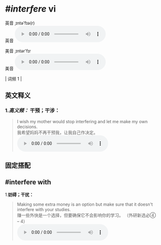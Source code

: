 # ***\#interfere*** vi
英音 ˌɪntə'fɪə(r)  
英音
<audio src="./media/interfere-B.aac" controls="controls"></audio>

美音 ˌɪntər'fɪr  
美音
<audio src="./media/interfere.aac" controls="controls"></audio>



| 词频 1 |  

英文释义
---
### 1.*高义频：* **干预；干涉：**  

 > I wish my mother would stop interfering and let me make my own decisions.  
 > 我希望妈妈不再干预我，让我自己作决定。    
<audio src="./media/interfere-1.aac" controls="controls"></audio>


固定搭配
---
## \#interfere with
1.**妨碍；干扰：**  

 > Making some extra money is an option but make sure that it doesn't interfere with your studies.  
 > 赚一些外快是一个选择，但要确保它不会影响你的学习。  （外研新选必④ – 4）  
<audio src="./media/Making some extra money is an option but make sure that it doesn't interfere with your studies2_AAC.aac" controls="controls"></audio>


